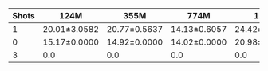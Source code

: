 |   Shots | 124M         | 355M         | 774M         | 1.5B         | 1.3B         | 2.7B         | 6B           |
|---------|--------------|--------------|--------------|--------------|--------------|--------------|--------------|
|       1 | 20.01±3.0582 | 20.77±0.5637 | 14.13±0.6057 | 24.42±1.6240 | 23.63±1.8667 | 23.24±0.1097 | 28.72±0.4707 |
|       0 | 15.17±0.0000 | 14.92±0.0000 | 14.02±0.0000 | 20.98±0.0000 | 18.47±0.0000 | 17.38±0.0000 | 19.00±0.0000 |
|       3 | 0.0          | 0.0          | 0.0          | 0.0          | 27.44±0.0000 | 27.41±0.0000 | 36.16±0.0000 |